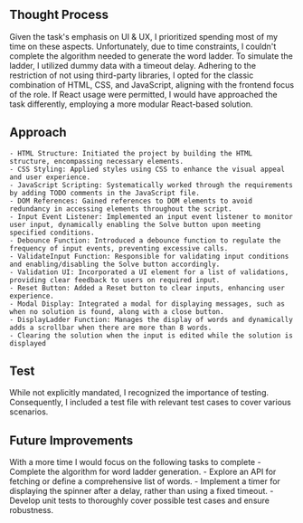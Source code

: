 ## Thought Process
Given the task's emphasis on UI & UX, I prioritized spending most of my time on these aspects. Unfortunately, due to time constraints, I couldn't complete the algorithm needed to generate the word ladder. To simulate the ladder, I utilized dummy data with a timeout delay. Adhering to the restriction of not using third-party libraries, I opted for the classic combination of HTML, CSS, and JavaScript, aligning with the frontend focus of the role. If React usage were permitted, I would have approached the task differently, employing a more modular React-based solution.

## Approach
    - HTML Structure: Initiated the project by building the HTML structure, encompassing necessary elements.
    - CSS Styling: Applied styles using CSS to enhance the visual appeal and user experience.
    - JavaScript Scripting: Systematically worked through the requirements by adding TODO comments in the JavaScript file.
    - DOM References: Gained references to DOM elements to avoid redundancy in accessing elements throughout the script.
    - Input Event Listener: Implemented an input event listener to monitor user input, dynamically enabling the Solve button upon meeting specified conditions.
    - Debounce Function: Introduced a debounce function to regulate the frequency of input events, preventing excessive calls.
    - ValidateInput Function: Responsible for validating input conditions and enabling/disabling the Solve button accordingly.
    - Validation UI: Incorporated a UI element for a list of validations, providing clear feedback to users on required input.
    - Reset Button: Added a Reset button to clear inputs, enhancing user experience.
    - Modal Display: Integrated a modal for displaying messages, such as when no solution is found, along with a close button.
    - DisplayLadder Function: Manages the display of words and dynamically adds a scrollbar when there are more than 8 words.
    - Clearing the solution when the input is edited while the solution is displayed


## Test
While not explicitly mandated, I recognized the importance of testing. Consequently, I included a test file with relevant test cases to cover various scenarios.

## Future Improvements
With a more time I would focus on the following tasks to complete
    - Complete the algorithm for word ladder generation.
    - Explore an API for fetching or define a comprehensive list of words.
    - Implement a timer for displaying the spinner after a delay, rather than using a fixed timeout.
    - Develop unit tests to thoroughly cover possible test cases and ensure robustness.
